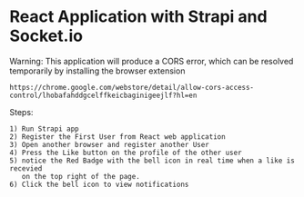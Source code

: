 # React Application with Strapi and Socket.io

Warning:
This application will produce a CORS error, which can be resolved temporarily by installing the browser extension 
```
https://chrome.google.com/webstore/detail/allow-cors-access-control/lhobafahddgcelffkeicbaginigeejlf?hl=en
```

Steps:
```
1) Run Strapi app
2) Register the First User from React web application
3) Open another browser and register another User
4) Press the Like button on the profile of the other user
5) notice the Red Badge with the bell icon in real time when a like is recevied
   on the top right of the page.
6) Click the bell icon to view notifications
```
